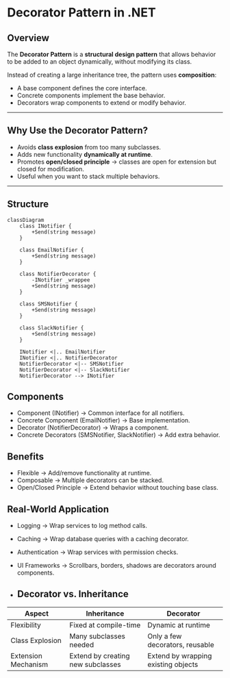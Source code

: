 ﻿# Decorator Pattern in .NET

## Overview
The **Decorator Pattern** is a **structural design pattern** that allows behavior to be added to an object dynamically, without modifying its class.  

Instead of creating a large inheritance tree, the pattern uses **composition**:  
- A base component defines the core interface.  
- Concrete components implement the base behavior.  
- Decorators wrap components to extend or modify behavior.  

---

## Why Use the Decorator Pattern?
- Avoids **class explosion** from too many subclasses.  
- Adds new functionality **dynamically at runtime**.  
- Promotes **open/closed principle** → classes are open for extension but closed for modification.  
- Useful when you want to stack multiple behaviors.  

---

## Structure

```mermaid
classDiagram
    class INotifier {
        +Send(string message)
    }

    class EmailNotifier {
        +Send(string message)
    }

    class NotifierDecorator {
        -INotifier _wrappee
        +Send(string message)
    }

    class SMSNotifier {
        +Send(string message)
    }

    class SlackNotifier {
        +Send(string message)
    }

    INotifier <|.. EmailNotifier
    INotifier <|.. NotifierDecorator
    NotifierDecorator <|-- SMSNotifier
    NotifierDecorator <|-- SlackNotifier
    NotifierDecorator --> INotifier
```

## Components
- Component (INotifier) → Common interface for all notifiers.
- Concrete Component (EmailNotifier) → Base implementation.
- Decorator (NotifierDecorator) → Wraps a component.
- Concrete Decorators (SMSNotifier, SlackNotifier) → Add extra behavior.

## Benefits
- Flexible → Add/remove functionality at runtime.
- Composable → Multiple decorators can be stacked.
- Open/Closed Principle → Extend behavior without touching base class.

## Real-World Application
- Logging → Wrap services to log method calls.
- Caching → Wrap database queries with a caching decorator.
- Authentication → Wrap services with permission checks.
- UI Frameworks → Scrollbars, borders, shadows are decorators around components.

- ## Decorator vs. Inheritance
| Aspect              | Inheritance                       | Decorator                           |
| ------------------- | --------------------------------- | ----------------------------------- |
| Flexibility         | Fixed at compile-time             | Dynamic at runtime                  |
| Class Explosion     | Many subclasses needed            | Only a few decorators, reusable     |
| Extension Mechanism | Extend by creating new subclasses | Extend by wrapping existing objects |

